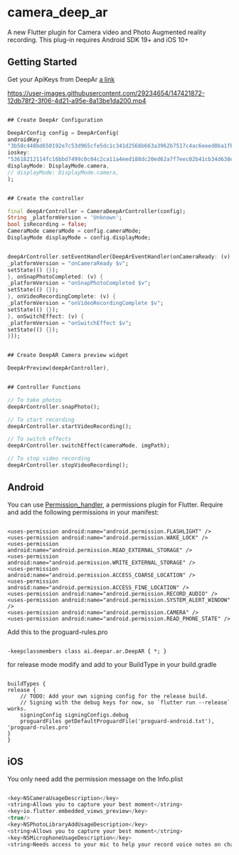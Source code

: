 # camera_deep_ar


A new Flutter plugin for Camera video and Photo Augmented reality recording. This plug-in requires Android SDK 19+ and iOS 10+


## Getting Started

Get your ApiKeys from DeepAr [a link](https://www.deepar.ai/)


https://user-images.githubusercontent.com/29234654/147421872-12db78f2-3f06-4d21-a95e-8a13be1da200.mp4


```dart

## Create DeepAr Configuration

DeepArConfig config = DeepArConfig(
androidKey:
"3b58c448bd650192e7c53d965cfe5dc1c341d2568b663a3962b7517c4ac6eeed0ba1fb2afe491a4b",
ioskey:
"53618212114fc16bbd7499c0c04c2ca11a4eed188dc20ed62a7f7eec02b41cb34d638e72945a6bf6",
displayMode: DisplayMode.camera,
// displayMode: DisplayMode.camera,
);


## Create the controller

final deepArController = CameraDeepArController(config);
String _platformVersion = 'Unknown';
bool isRecording = false;
CameraMode cameraMode = config.cameraMode;
DisplayMode displayMode = config.displayMode;


deepArController.setEventHandler(DeepArEventHandler(onCameraReady: (v) {
_platformVersion = "onCameraReady $v";
setState(() {});
}, onSnapPhotoCompleted: (v) {
_platformVersion = "onSnapPhotoCompleted $v";
setState(() {});
}, onVideoRecordingComplete: (v) {
_platformVersion = "onVideoRecordingComplete $v";
setState(() {});
}, onSwitchEffect: (v) {
_platformVersion = "onSwitchEffect $v";
setState(() {});
}));


## Create DeepAR Camera preview widget

DeepArPreview(deepArController),


## Controller Functions

// To take photos
deepArController.snapPhoto();

// To start recording
deepArController.startVideoRecording();

// To switch effects
deepArController.switchEffect(cameraMode, imgPath);

// To stop video recording
deepArController.stopVideoRecording();


```


## Android

You can use [Permission_handler](https://pub.dev/packages/permission_handler), a permissions plugin for Flutter.
Require and add the following permissions in your manifest:

```

<uses-permission android:name="android.permission.FLASHLIGHT" />
<uses-permission android:name="android.permission.WAKE_LOCK" />
<uses-permission android:name="android.permission.READ_EXTERNAL_STORAGE" />
<uses-permission android:name="android.permission.WRITE_EXTERNAL_STORAGE" />
<uses-permission android:name="android.permission.ACCESS_COARSE_LOCATION" />
<uses-permission android:name="android.permission.ACCESS_FINE_LOCATION" />
<uses-permission android:name="android.permission.RECORD_AUDIO" />
<uses-permission android:name="android.permission.SYSTEM_ALERT_WINDOW" />
<uses-permission android:name="android.permission.CAMERA" />
<uses-permission android:name="android.permission.READ_PHONE_STATE" />

```

Add this to the proguard-rules.pro

```

-keepclassmembers class ai.deepar.ar.DeepAR { *; }

```

for release mode modify and add to your BuildType in your build.gradle

```

buildTypes {
release {
    // TODO: Add your own signing config for the release build.
    // Signing with the debug keys for now, so `flutter run --release` works.
    signingConfig signingConfigs.debug
    proguardFiles getDefaultProguardFile('proguard-android.txt'), 'proguard-rules.pro'
}
}

```


## iOS

You only need add the permission message on the Info.plist

```swift

<key>NSCameraUsageDescription</key>
<string>Allows you to capture your best moment</string>
<key>io.flutter.embedded_views_preview</key>
<true/>
<key>NSPhotoLibraryAddUsageDescription</key>
<string>Allows you to capture your best moment</string>
<key>NSMicrophoneUsageDescription</key>
<string>Needs access to your mic to help your record voice notes on chat/message conversations</string>

```
